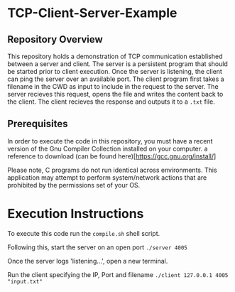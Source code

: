 # TCP-Client-Server-Example

## Repository Overview

This repository holds a demonstration of TCP communication established between a server and client. The server is a persistent program that should be started prior to client execution. Once the server is listening, the client can ping the server over an available port. The client program first takes a filename in the CWD as input to include in the request to the server. The server recieves this request, opens the file and writes the content back to the client. The client recieves the response and outputs it to a `.txt` file.

## Prerequisites

In order to execute the code in this repository, you must have a recent version  of the Gnu Compiler Collection installed on your computer. a reference to download (can be found here)[https://gcc.gnu.org/install/]

Please note, C programs do not run identical across environments. This application may attempt to perform system/network actions that are prohibited by the permissions set of your OS.

# Execution Instructions

To execute this code run the `compile.sh` shell script. 

Following this, start the server on an open port `./server 4005`

Once the server logs 'listening...', open a new terminal.

Run the client specifying the IP, Port and filename `./client 127.0.0.1 4005 "input.txt"`
